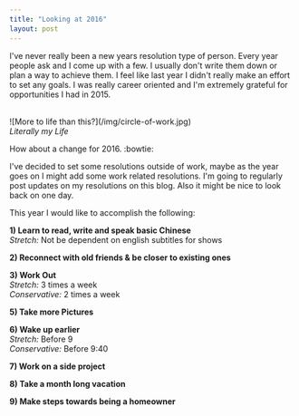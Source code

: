 ```yaml
---
title: "Looking at 2016"
layout: post
---
```


I've never really been a new years resolution type of person. Every year people ask and I come up with a few.
I usually don't write them down or plan a way to achieve them. I feel like last year I didn't really make an effort
to set any goals. I was really career oriented and I'm extremely grateful for opportunities I had in 2015.

<br/>
![More to life than this?](/img/circle-of-work.jpg)
<div class="text-center"><i>Literally my Life</i></div>

<p/>
How about a change for 2016. :bowtie:

I've decided to set some resolutions outside of work, maybe as the year goes on I might add some work related resolutions.
I'm going to regularly post updates on my resolutions on this blog. Also it might be nice to look back on one day.

This year I would like to accomplish the following:

**1) Learn to read, write and speak basic Chinese**  
*Stretch:* Not be dependent on english subtitles for shows  

**2) Reconnect with old friends & be closer to existing ones**

**3) Work Out**  
*Stretch:* 3 times a week  
*Conservative:* 2 times a week

**5) Take more Pictures**

**6) Wake up earlier**  
*Stretch:* Before 9  
*Conservative:* Before 9:40

**7) Work on a side project**

**8) Take a month long vacation**

**9) Make steps towards being a homeowner**
